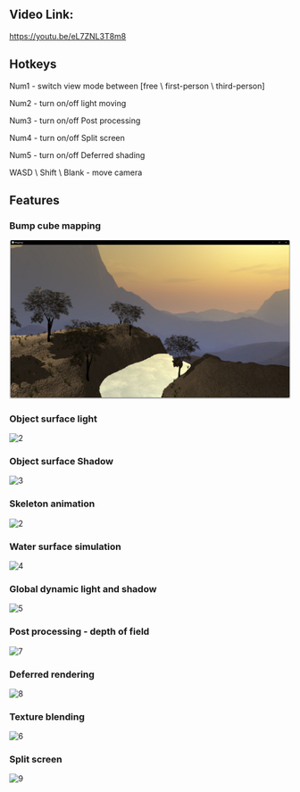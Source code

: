 ## Video Link:

https://youtu.be/eL7ZNL3T8m8

## Hotkeys

Num1 - switch view mode between [free \ first-person \ third-person]

Num2 - turn on/off light moving

Num3 - turn on/off Post processing

Num4 - turn on/off Split screen

Num5 - turn on/off Deferred shading

WASD \ Shift \ Blank - move camera

## Features

### Bump cube mapping

![image](https://github.com/FishermanSun666/GameMapDemo/blob/master/Textures/pic/1.png)

### Object surface light

![2](E:\NCL\CSC8502\GameMapDemo\Textures\pic\2.png)

### Object surface Shadow

![3](E:\NCL\CSC8502\GameMapDemo\Textures\pic\3.png)

### Skeleton animation

![2](E:\NCL\CSC8502\GameMapDemo\Textures\pic\2.gif)

### Water surface simulation

![4](E:\NCL\CSC8502\GameMapDemo\Textures\pic\4.gif)

### Global dynamic light and shadow

![5](E:\NCL\CSC8502\GameMapDemo\Textures\pic\5.png)

### Post processing - depth of field

![7](E:\NCL\CSC8502\GameMapDemo\Textures\pic\7.png)

### Deferred rendering

![8](E:\NCL\CSC8502\GameMapDemo\Textures\pic\8.png)

### Texture blending

![6](E:\NCL\CSC8502\GameMapDemo\Textures\pic\6.gif)

### Split screen

![9](E:\NCL\CSC8502\GameMapDemo\Textures\pic\9.png)
